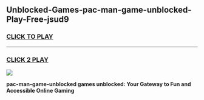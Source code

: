 
## Unblocked-Games-pac-man-game-unblocked-Play-Free-jsud9
<h3>
<a href="https://premium76.site?title=pac-man-game-unblocked&ref=10A">CLICK TO PLAY</a></h3>
<hr>

<h3>
<a href="https://premium76.site?title=pac-man-game-unblocked&ref=10A">CLICK 2 PLAY</a>
  
</h3>

<a href="https://premium76.site?title=pac-man-game-unblocked&ref=10A"><img src="https://clearcache.store/games.png"></a>


**pac-man-game-unblocked games unblocked: Your Gateway to Fun and Accessible Online Gaming**
